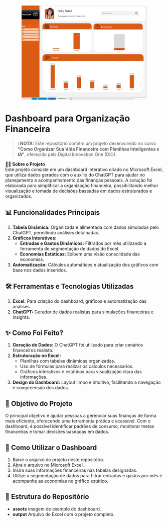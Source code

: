 <p align="center">
<img 
src="https://github.com/Shillue/dashboard/blob/main/assets/dashboard.jpg"
width="400" 
height="300"
/>
</p>

# **Dashboard para Organização Financeira**  
> ℹ️ **NOTA:** Este repositório contém um projeto desenvolvido no curso **"Como Organizar Sua Vida Financeira com Planilhas Inteligentes e IA"**, oferecido pela Digital Innovation One (DIO).

👨‍💻 **Sobre o Projeto**  
Este projeto consiste em um dashboard interativo criado no Microsoft Excel, que utiliza dados gerados com o auxílio do ChatGPT para ajudar no planejamento e acompanhamento das finanças pessoais. A solução foi elaborada para simplificar a organização financeira, possibilitando melhor visualização e tomada de decisões baseadas em dados estruturados e organizados.

## 📊 **Funcionalidades Principais**
1. **Tabela Dinâmica:** Organizada e alimentada com dados simulados pelo ChatGPT, permitindo análises detalhadas.
2. **Gráficos Interativos:**
   - **Entradas e Gastos Dinâmicos:** Filtrados por mês utilizando a ferramenta de segmentação de dados do Excel.
   - **Economias Estáticas:** Exibem uma visão consolidada das economias.
3. **Automatização:** Cálculos automáticos e atualização dos gráficos com base nos dados inseridos.

## 🛠️ **Ferramentas e Tecnologias Utilizadas**
1. **Excel:** Para criação do dashboard, gráficos e automatização das análises.
2. **ChatGPT:** Gerador de dados realistas para simulações financeiras e insights.

## ✨ **Como Foi Feito?**
1. **Geração de Dados:** O ChatGPT foi utilizado para criar cenários financeiros realista.
2. **Estruturação no Excel:**
   - Planilhas com tabelas dinâmicas organizadas.
   - Uso de fórmulas para realizar os calculos necessarios.
   - Gráficos interativos e estáticos para visualização clara das informações.
3. **Design do Dashboard:** Layout limpo e intuitivo, facilitando a navegação e compreensão dos dados.

## 🎯 **Objetivo do Projeto**
O principal objetivo é ajudar pessoas a gerenciar suas finanças de forma mais eficiente, oferecendo uma ferramenta prática e acessível. Com o dashboard, é possível identificar padrões de consumo, monitorar metas financeiras e tomar decisões baseadas em dados.

## 🚀 **Como Utilizar o Dashboard**
1. Baixe o arquivo do projeto neste repositório.
2. Abra o arquivo no Microsoft Excel.
3. Insira suas informações financeiras nas tabelas designadas.
4. Utilize a segmentação de dados para filtrar entradas e gastos por mês e acompanhe as economias no gráfico estático.

## 📂 **Estrutura do Repositório**
- **assets** imagem de exemplo do dashboard.
- **output** Arquivo do Excel com o projeto completo.

